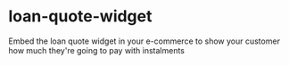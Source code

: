 # loan-quote-widget
Embed the loan quote widget in your e-commerce to show your customer how much they're going to pay with instalments
